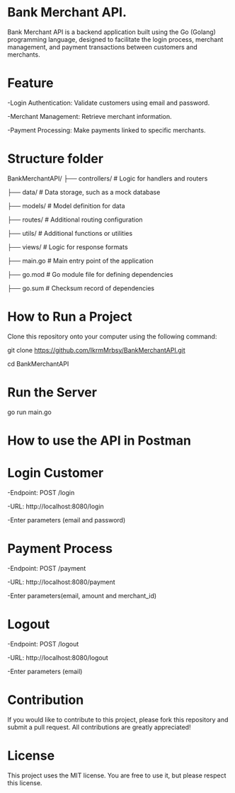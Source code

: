 # Bank Merchant API.
Bank Merchant API is a backend application built using the Go (Golang) programming language, designed to facilitate the login process, merchant management, and payment transactions between customers and merchants. 

# Feature
-Login Authentication: Validate customers using email and password.

-Merchant Management: Retrieve merchant information.

-Payment Processing: Make payments linked to specific merchants.

# Structure folder
BankMerchantAPI/
├── controllers/       # Logic for handlers and routers

├── data/              # Data storage, such as a mock database

├── models/            # Model definition for data

├── routes/            # Additional routing configuration

├── utils/             # Additional functions or utilities

├── views/             # Logic for response formats

├── main.go            # Main entry point of the application

├── go.mod             # Go module file for defining dependencies

├── go.sum             # Checksum record of dependencies

# How to Run a Project
Clone this repository onto your computer using the following command:

git clone https://github.com/IkrmMrbsy/BankMerchantAPI.git

cd BankMerchantAPI

# Run the Server
go run main.go

# How to use the API in Postman
# Login Customer
-Endpoint: POST /login

-URL: http://localhost:8080/login

-Enter parameters (email and password)

# Payment Process
-Endpoint: POST /payment

-URL: http://localhost:8080/payment

-Enter parameters(email, amount and merchant_id)

# Logout
-Endpoint: POST /logout

-URL: http://localhost:8080/logout

-Enter parameters (email)

# Contribution
If you would like to contribute to this project, please fork this repository and submit a pull request. All contributions are greatly appreciated!

# License
This project uses the MIT license. You are free to use it, but please respect this license.

